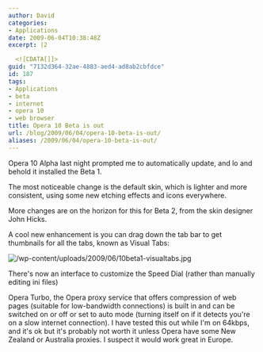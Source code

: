 ```yaml
---
author: David
categories:
- Applications
date: 2009-06-04T10:38:48Z
excerpt: |2

  <![CDATA[]]>
guid: "7132d364-32ae-4883-aed4-ad8ab2cbfdce"
id: 187
tags:
- Applications
- beta
- internet
- opera 10
- web browser
title: Opera 10 Beta is out
url: /blog/2009/06/04/opera-10-beta-is-out/
aliases: /2009/06/04/opera-10-beta-is-out/
---
```


Opera 10 Alpha last night prompted me to automatically update, and lo and behold it installed the Beta 1.

The most noticeable change is the default skin, which is lighter and more consistent, using some new etching effects and icons everywhere.

More changes are on the horizon for this for Beta 2, from the skin designer John Hicks.

A cool new enhancement is you can drag down the tab bar to get thumbnails for all the tabs, known as Visual Tabs:

![/wp-content/uploads/2009/06/10beta1-visualtabs.jpg](/wp-content/uploads/2009/06/10beta1-visualtabs.jpg "Opera Visual Tabs")

There's now an interface to customize the Speed Dial (rather than manually editing ini files)

Opera Turbo, the Opera proxy service that offers compression of web pages (suitable for low-bandwidth connections) is built in and can be switched on or off or set to auto mode (turning itself on if it detects you're on a slow internet connection). I have tested this out while I'm on 64kbps, and it's ok but it's probably not worth it unless Opera have some New Zealand or Australia proxies. I suspect it would work great in Europe.
